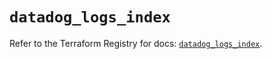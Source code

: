 # `datadog_logs_index`

Refer to the Terraform Registry for docs: [`datadog_logs_index`](https://registry.terraform.io/providers/datadog/datadog/3.66.0/docs/resources/logs_index).
